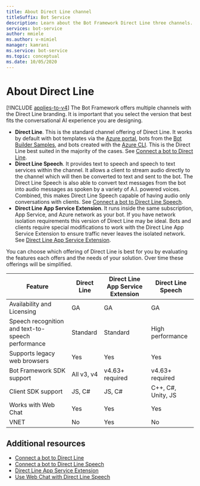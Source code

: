 ```yaml
---
title: About Direct Line channel
titleSuffix: Bot Service
description: Learn about the Bot Framework Direct Line three channels. Select the channel to use to integrate bots into mobile apps, webpages, and other applications.
services: bot-service
author: mmiele
ms.author: v-mimiel
manager: kamrani
ms.service: bot-service
ms.topic: conceptual
ms.date: 10/05/2020
---
```


# About Direct Line

[!INCLUDE [applies-to-v4](includes/applies-to-v4-current.md)]
The Bot Framework offers multiple channels with the Direct Line branding. It is important that you select the version that best fits the conversational AI experience you are designing.

- **Direct Line**. This is the standard channel offering of Direct Line. It works by default with bot templates via the [Azure portal](https://ms.portal.azure.com/), bots from the [Bot Builder Samples](https://github.com/Microsoft/BotBuilder-Samples/blob/main/README.md), and bots created with the [Azure CLI](https://docs.microsoft.com/cli/azure/what-is-azure-cli). This is the Direct Line best suited in the majority of the cases. See [Connect a bot to Direct Line](bot-service-channel-connect-directline.md).
- **Direct Line Speech**. It provides text to speech and speech to text services within the channel. It allows a client to stream audio directly to the channel which will then be converted to text and sent to the bot. The Direct Line Speech is also able to convert text messages from the bot into audio messages as spoken by a variety of A.I. powered voices. Combined, this makes Direct Line Speech capable of having audio only conversations with clients. See [Connect a bot to Direct Line Speech](bot-service-channel-connect-directlinespeech.md).
- **Direct Line App Service Extension**. It runs inside the same subscription, App Service, and Azure network as your bot. If you have network isolation requirements this version of Direct Line may be ideal. Bots and clients require special modifications to work with the Direct Line App Service Extension to ensure traffic never leaves the isolated network. See [Direct Line App Service Extension](bot-service-channel-directline-extension.md).

You can choose which offering of Direct Line is best for you by evaluating the features each offers and the needs of your solution.
Over time these offerings will be simplified.

| Feature      | Direct Line | Direct Line App Service Extension | Direct Line Speech |
|--------------|-------------|-----------------------------------|--------------------|
| Availability and Licensing | GA | GA  | GA |
| Speech recognition and text-to-speech performance | Standard | Standard | High performance |
| Supports legacy web browsers | Yes | Yes | Yes |
| Bot Framework SDK support | All v3, v4 | v4.63+ required | v4.63+ required |
| Client SDK support | JS, C# | JS, C# | C++, C#, Unity, JS|
| Works with Web Chat  | Yes | Yes | Yes |
| VNET | No | Yes | No |

## Additional resources

- [Connect a bot to Direct Line](bot-service-channel-connect-directline.md)
- [Connect a bot to Direct Line Speech](bot-service-channel-connect-directlinespeech.md)
- [Direct Line App Service Extension](bot-service-channel-directline-extension.md)
- [Use Web Chat with Direct Line Speech](https://github.com/microsoft/BotFramework-WebChat/blob/master/docs/DIRECT_LINE_SPEECH.md#using-direct-line-speech)
